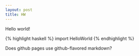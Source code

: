 ```yaml
---
layout: post
title: HW
---
```


Hello world!

{% highlight haskell %}
import HelloWorld
{% endhighlight %}

Does github pages
use github-flavored markdown?
